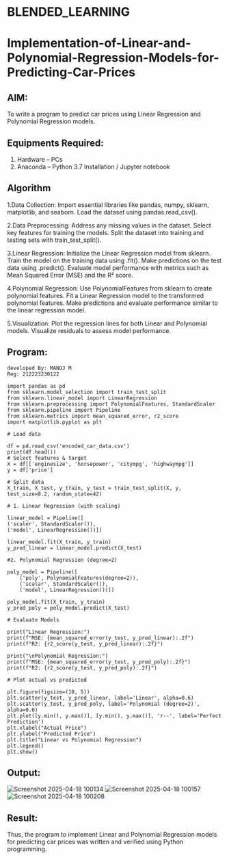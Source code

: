 # BLENDED_LEARNING
# Implementation-of-Linear-and-Polynomial-Regression-Models-for-Predicting-Car-Prices

## AIM:
To write a program to predict car prices using Linear Regression and Polynomial Regression models.

## Equipments Required:
1. Hardware – PCs
2. Anaconda – Python 3.7 Installation / Jupyter notebook

## Algorithm
1.Data Collection:
Import essential libraries like pandas, numpy, sklearn, matplotlib, and seaborn. Load the dataset using pandas.read_csv().

2.Data Preprocessing:
Address any missing values in the dataset. Select key features for training the models. Split the dataset into training and testing sets with train_test_split().

3.Linear Regression:
Initialize the Linear Regression model from sklearn. Train the model on the training data using .fit(). Make predictions on the test data using .predict(). Evaluate model performance with metrics such as Mean Squared Error (MSE) and the R² score.

4.Polynomial Regression:
Use PolynomialFeatures from sklearn to create polynomial features. Fit a Linear Regression model to the transformed polynomial features. Make predictions and evaluate performance similar to the linear regression model.

5.Visualization:
Plot the regression lines for both Linear and Polynomial models. Visualize residuals to assess model performance.
## Program:
```
developed By: MANOJ M
Reg: 212223230122

import pandas as pd
from sklearn.model_selection import train_test_split
from sklearn.linear_model import LinearRegression
from sklearn.preprocessing import PolynomialFeatures, StandardScaler
from sklearn.pipeline import Pipeline
from sklearn.metrics import mean_squared_error, r2_score
import matplotlib.pyplot as plt

# Load data

df = pd.read_csv('encoded_car_data.csv')
print(df.head())
# Select features & target
X = df[['enginesize', 'horsepower', 'citympg', 'highwaympg']]
y = df['price']

# Split data
X_train, X_test, y_train, y_test = train_test_split(X, y, test_size=0.2, random_state=42)

# 1. Linear Regression (with scaling)

linear_model = Pipeline([
('scaler', StandardScaler()),
('model', LinearRegression())])

linear_model.fit(X_train, y_train)
y_pred_linear = linear_model.predict(X_test)

#2. Polynomial Regression (degree=2)

poly_model = Pipeline([
    ('poly', PolynomialFeatures(degree=2)),
    ('scalar', StandardScaler()),
    ('model', LinearRegression())])

poly_model.fit(X_train, y_train)
y_pred_poly = poly_model.predict(X_test)

# Evaluate Models

print("Linear Regression:")
print(f"MSE: {mean_squared_error(y_test, y_pred_linear):.2f")
print(f"R2: {r2_score(y_test, y_pred_linear):.2f}")

print("\nPolynomial Regression:")
print(f"MSE: {mean_squared_error(y_test, y_pred_poly):.2f}")
print(f"R2: {r2_score(y_test, y_pred_poly):.2f}")

# Plot actual vs predicted

plt.figure(figsize=(10, 5))
plt.scatter(y_test, y_pred_linear, label='Linear', alpha=0.6)
plt.scatter(y_test, y_pred_poly, label='Polynomial (degree=2)', alpha=0.6)
plt.plot([y.min(), y.max()], [y.min(), y.max()], 'r--', label='Perfect Prediction')
plt.xlabel("Actual Price")
plt.ylabel("Predicted Price")
plt.title("Linear vs Polynomial Regression")
plt.legend()
plt.show()
```

## Output:
![Screenshot 2025-04-18 100134](https://github.com/user-attachments/assets/d7c28a62-8198-4dc8-ad55-d56b87241463)
![Screenshot 2025-04-18 100157](https://github.com/user-attachments/assets/51573b2e-f1fc-4072-9c97-b426e2dcf7b7)
![Screenshot 2025-04-18 100208](https://github.com/user-attachments/assets/d01b7a44-bb43-47f6-bf7e-788cbf0f6ce8)




## Result:
Thus, the program to implement Linear and Polynomial Regression models for predicting car prices was written and verified using Python programming.
